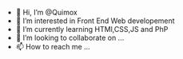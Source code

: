- 👋 Hi, I’m @Quimox
- 👀 I’m interested in Front End Web developement
- 🌱 I’m currently learning HTMl,CSS,JS and PhP
- 💞️ I’m looking to collaborate on ...
- 📫 How to reach me ...

<!---
Quimox/Quimox is a ✨ special ✨ repository because its `README.md` (this file) appears on your GitHub profile.
You can click the Preview link to take a look at your changes.
--->
